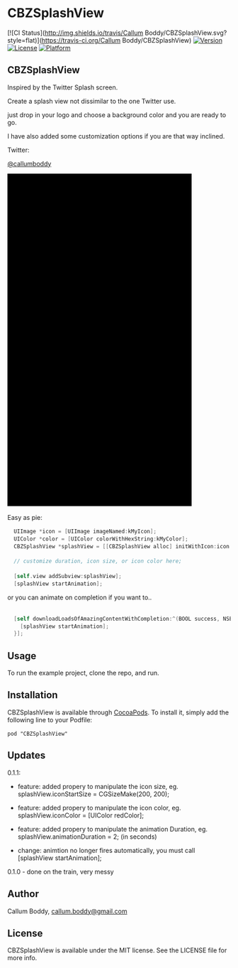 # CBZSplashView

[![CI Status](http://img.shields.io/travis/Callum Boddy/CBZSplashView.svg?style=flat)](https://travis-ci.org/Callum Boddy/CBZSplashView)
[![Version](https://img.shields.io/cocoapods/v/CBZSplashView.svg?style=flat)](http://cocoadocs.org/docsets/CBZSplashView)
[![License](https://img.shields.io/cocoapods/l/CBZSplashView.svg?style=flat)](http://cocoadocs.org/docsets/CBZSplashView)
[![Platform](https://img.shields.io/cocoapods/p/CBZSplashView.svg?style=flat)](http://cocoadocs.org/docsets/CBZSplashView)


## CBZSplashView

Inspired by the Twitter Splash screen.

Create a splash view not dissimilar to the one Twitter use.

just drop in your logo and choose a background color and you are ready to go.

I have also added some customization options if you are that way inclined.

Twitter: 

<a href="https://twitter.com/callumboddy">@callumboddy</a>

<img src="Images/twitterGif.gif"/>

Easy as pie:
```objective-c
  UIImage *icon = [UIImage imageNamed:kMyIcon];
  UIColor *color = [UIColor colorWithHexString:kMyColor];
  CBZSplashView *splashView = [[CBZSplashView alloc] initWithIcon:icon backgroundColor:color];
  
  // customize duration, icon size, or icon color here;
  
  [self.view addSubview:splashView];
  [splashView startAnimation];
```
  
or you can animate on completion if you want to..
```objective-c

  [self downloadLoadsOfAmazingContentWithCompletion:^(BOOL success, NSError *error) {
    [splashView startAnimation];
  }];
```

## Usage

To run the example project, clone the repo, and run.

## Installation

CBZSplashView is available through [CocoaPods](http://cocoapods.org). To install
it, simply add the following line to your Podfile:

    pod "CBZSplashView"

## Updates

0.1.1:
- feature: added propery to manipulate the icon size, eg. splashView.iconStartSize = CGSizeMake(200, 200);
- feature: added propery to manipulate the icon color, eg. splashView.iconColor = [UIColor redColor];
- feature: added propery to manipulate the animation Duration, eg. splashView.animationDuration = 2; (in seconds)

- change: animtion no longer fires automatically, you must call [splashView startAnimation];

0.1.0 - done on the train, very messy


## Author

Callum Boddy, callum.boddy@gmail.com

## License

CBZSplashView is available under the MIT license. See the LICENSE file for more info.

